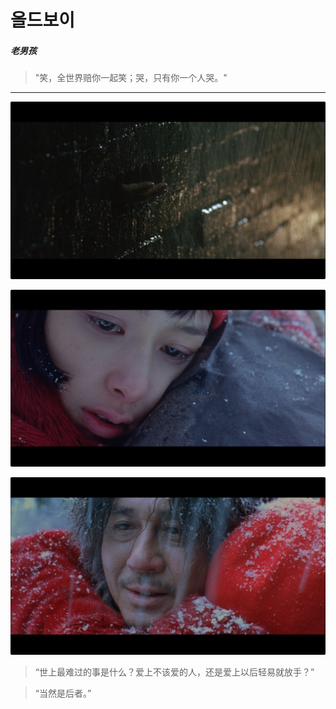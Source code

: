 # 올드보이

##### 老男孩

> "笑，全世界赔你一起笑；哭，只有你一个人哭。"

---

![](Oldboy_1.jpg)

![](Oldboy_2.jpg)

![](Oldboy_3.jpg)

> “世上最难过的事是什么？爱上不该爱的人，还是爱上以后轻易就放手？”



> “当然是后者。”